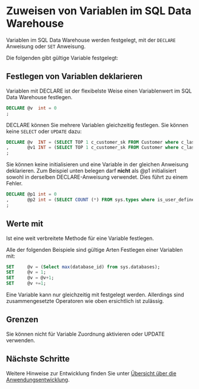 <properties
   pageTitle="Zuweisen von Variablen im SQL Data Warehouse | Microsoft Azure"
   description="Tipps für das Zuweisen von Transact-SQL-Variablen in Azure SQL Data Warehouse Lösungen."
   services="sql-data-warehouse"
   documentationCenter="NA"
   authors="jrowlandjones"
   manager="barbkess"
   editor=""/>

<tags
   ms.service="sql-data-warehouse"
   ms.devlang="NA"
   ms.topic="article"
   ms.tgt_pltfrm="NA"
   ms.workload="data-services"
   ms.date="06/14/2016"
   ms.author="jrj;barbkess;sonyama"/>

# <a name="assign-variables-in-sql-data-warehouse"></a>Zuweisen von Variablen im SQL Data Warehouse
Variablen im SQL Data Warehouse werden festgelegt, mit der `DECLARE` Anweisung oder `SET` Anweisung.

Die folgenden gibt gültige Variable festgelegt:

## <a name="setting-variables-with-declare"></a>Festlegen von Variablen deklarieren

Variablen mit DECLARE ist der flexibelste Weise einen Variablenwert im SQL Data Warehouse festlegen.

```sql
DECLARE @v  int = 0
;
```

DECLARE können Sie mehrere Variablen gleichzeitig festlegen. Sie können keine `SELECT` oder `UPDATE` dazu:

```sql
DECLARE @v  INT = (SELECT TOP 1 c_customer_sk FROM Customer where c_last_name = 'Smith')
,       @v1 INT = (SELECT TOP 1 c_customer_sk FROM Customer where c_last_name = 'Jones')
;
```

Sie können keine initialisieren und eine Variable in der gleichen Anweisung deklarieren. Zum Beispiel unten belegen darf **nicht** als @p1 initialisiert sowohl in derselben DECLARE-Anweisung verwendet. Dies führt zu einem Fehler.

```sql
DECLARE @p1 int = 0
,       @p2 int = (SELECT COUNT (*) FROM sys.types where is_user_defined = @p1 )
;
```

## <a name="setting-values-with-set"></a>Werte mit
Ist eine weit verbreitete Methode für eine Variable festlegen.

Alle der folgenden Beispiele sind gültige Arten Festlegen einer Variablen mit:

```sql
SET     @v = (Select max(database_id) from sys.databases);
SET     @v = 1;
SET     @v = @v+1;
SET     @v +=1;
```

Eine Variable kann nur gleichzeitig mit festgelegt werden. Allerdings sind zusammengesetzte Operatoren wie oben ersichtlich ist zulässig.

## <a name="limitations"></a>Grenzen
Sie können nicht für Variable Zuordnung aktivieren oder UPDATE verwenden.


## <a name="next-steps"></a>Nächste Schritte
Weitere Hinweise zur Entwicklung finden Sie unter [Übersicht über die Anwendungsentwicklung][].

<!--Image references-->

<!--Article references-->
[Übersicht über die Anwendungsentwicklung]: sql-data-warehouse-overview-develop.md

<!--MSDN references-->

<!--Other Web references-->
